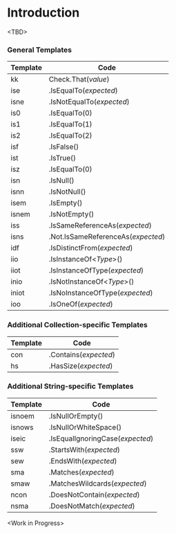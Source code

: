 # Introduction

\<TBD>


### General Templates

Template | Code
---------|-----------------------------------------------------
kk       | Check.That(*value*)
ise      |   .IsEqualTo(*expected*)
isne     |   .IsNotEqualTo(*expected*)
is0      |   .IsEqualTo(0)
is1      |   .IsEqualTo(1)
is2      |   .IsEqualTo(2)
isf      |   .IsFalse()
ist      |   .IsTrue()
isz      |   .IsEqualTo(0)
isn      |   .IsNull()
isnn     |   .IsNotNull()
isem     |   .IsEmpty()
isnem    |   .IsNotEmpty()
iss      |   .IsSameReferenceAs(*expected*)
isns     |   .Not.IsSameReferenceAs(*expected*)
idf      |   .IsDistinctFrom(*expected*)
iio      |   .IsInstanceOf\<*Type*>()
iiot     |   .IsInstanceOfType(*expected*)
inio     |   .IsNotInstanceOf\<*Type*>()
iniot    |   .IsNoInstanceOfType(*expected*)
ioo      |   .IsOneOf(*expected*)


### Additional Collection-specific Templates

Template | Code
---------|-----------------------------------------------------
con      |   .Contains(*expected*)
hs       |   .HasSize(*expected*)


### Additional String-specific Templates

Template | Code
---------|-----------------------------------------------------
isnoem   |   .IsNullOrEmpty()
isnows   |   .IsNullOrWhiteSpace()
iseic    |   .IsEqualIgnoringCase(*expected*)
ssw      |   .StartsWith(*expected*)
sew      |   .EndsWith(*expected*)
sma      |   .Matches(*expected*)
smaw     |   .MatchesWildcards(*expected*)
ncon     |   .DoesNotContain(*expected*)
nsma     |   .DoesNotMatch(*expected*)




\<Work in Progress>

